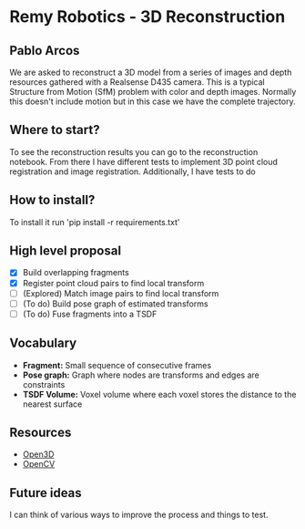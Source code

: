 # Remy Robotics - 3D Reconstruction
## Pablo Arcos

We are asked to reconstruct a 3D model from a series of images and depth resources gathered with a Realsense D435 camera. This is a typical Structure from Motion (SfM) problem with color and depth images. Normally this doesn't include motion but in this case we have the complete trajectory.

## Where to start?
To see the reconstruction results you can go to the reconstruction notebook. From there I have different tests to implement 3D point cloud registration and image registration. Additionally, I have tests to do 

## How to install?
To install it run 'pip install -r requirements.txt'

## High level proposal
- [x] Build overlapping fragments
- [x] Register point cloud pairs to find local transform
- [ ] (Explored) Match image pairs to find local transform
- [ ] (To do) Build pose graph of estimated transforms 
- [ ] (To do) Fuse fragments into a TSDF

## Vocabulary
* **Fragment:** Small sequence of consecutive frames
* **Pose graph:** Graph where nodes are transforms and edges are constraints
* **TSDF Volume:** Voxel volume where each voxel stores the distance to the nearest surface

## Resources
* [Open3D](http://www.open3d.org/docs/release/)
* [OpenCV](https://docs.opencv.org/4.x/d6/d00/tutorial_py_root.html)

## Future ideas
I can think of various ways to improve the process and things to test.
